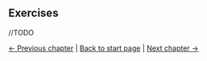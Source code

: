 ## Exercises
//TODO


[← Previous chapter](getting_started.md) | [Back to start page](index.md) | [Next chapter →](index.md)
